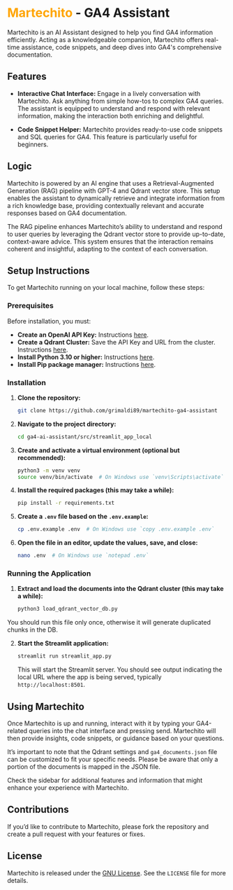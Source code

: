 # <span style="color: orange;">Martechito</span> - GA4 Assistant

Martechito is an AI Assistant designed to help you find GA4 information efficiently. Acting as a knowledgeable companion, Martechito offers real-time assistance, code snippets, and deep dives into GA4's comprehensive documentation.

## Features

- **Interactive Chat Interface:** Engage in a lively conversation with Martechito. Ask anything from simple how-tos to complex GA4 queries. The assistant is equipped to understand and respond with relevant information, making the interaction both enriching and delightful.

- **Code Snippet Helper:** Martechito provides ready-to-use code snippets and SQL queries for GA4. This feature is particularly useful for beginners.

## Logic

Martechito is powered by an AI engine that uses a Retrieval-Augmented Generation (RAG) pipeline with GPT-4 and Qdrant vector store. This setup enables the assistant to dynamically retrieve and integrate information from a rich knowledge base, providing contextually relevant and accurate responses based on GA4 documentation.

The RAG pipeline enhances Martechito’s ability to understand and respond to user queries by leveraging the Qdrant vector store to provide up-to-date, context-aware advice. This system ensures that the interaction remains coherent and insightful, adapting to the context of each conversation.

## Setup Instructions

To get Martechito running on your local machine, follow these steps:

### Prerequisites

Before installation, you must:

- **Create an OpenAI API Key:** Instructions [here](https://platform.openai.com/api-keys).
- **Create a Qdrant Cluster:** Save the API Key and URL from the cluster. Instructions [here](https://qdrant.tech/documentation/cloud/quickstart-cloud/).
- **Install Python 3.10 or higher:** Instructions [here](https://www.python.org/downloads/).
- **Install Pip package manager:** Instructions [here](https://pip.pypa.io/en/stable/installation/).

### Installation

1. **Clone the repository:**

    ```bash
    git clone https://github.com/grimaldi89/martechito-ga4-assistant
    ```

2. **Navigate to the project directory:**

    ```bash
    cd ga4-ai-assistant/src/streamlit_app_local
    ```

3. **Create and activate a virtual environment (optional but recommended):**

    ```bash
    python3 -m venv venv
    source venv/bin/activate  # On Windows use `venv\Scripts\activate`
    ```

4. **Install the required packages (this may take a while):**

    ```bash
    pip install -r requirements.txt
    ```

5. **Create a `.env` file based on the `.env.example`:**

    ```bash
    cp .env.example .env  # On Windows use `copy .env.example .env`
    ```

6. **Open the file in an editor, update the values, save, and close:**

    ```bash
    nano .env  # On Windows use `notepad .env`
    ```

### Running the Application

1. **Extract and load the documents into the Qdrant cluster (this may take a while):**

    ```bash
    python3 load_qdrant_vector_db.py
    ```
You should run this file only once, otherwise it will generate duplicated chunks in the DB.

2. **Start the Streamlit application:**

    ```bash
    streamlit run streamlit_app.py
    ```

   This will start the Streamlit server. You should see output indicating the local URL where the app is being served, typically `http://localhost:8501`.

## Using Martechito

Once Martechito is up and running, interact with it by typing your GA4-related queries into the chat interface and pressing send. Martechito will then provide insights, code snippets, or guidance based on your questions.

It’s important to note that the Qdrant settings and `ga4_documents.json` file can be customized to fit your specific needs. Please be aware that only a portion of the documents is mapped in the JSON file.

Check the sidebar for additional features and information that might enhance your experience with Martechito.


## Contributions

If you’d like to contribute to Martechito, please fork the repository and create a pull request with your features or fixes.

## License

Martechito is released under the [GNU License](LICENSE). See the `LICENSE` file for more details.
